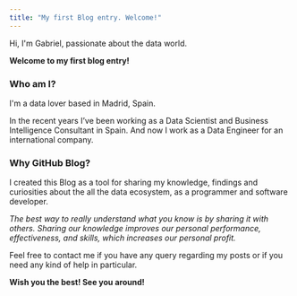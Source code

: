 ```yaml
---
title: "My first Blog entry. Welcome!"
---
```

Hi, I'm Gabriel, passionate about the data world.

**Welcome to my first blog entry!**

### Who am I?
I'm a data lover based in Madrid, Spain.

In the recent years I’ve been working as a Data Scientist and Business Intelligence Consultant in Spain. And now I work as a Data Engineer for an international company.

### Why GitHub Blog?
I created this Blog as a tool for sharing my knowledge, findings and curiosities about the all the data ecosystem, as a programmer and software developer.

*The best way to really understand what you know is by sharing it with others. Sharing our knowledge improves our personal performance, effectiveness, and skills, which increases our personal profit.*


Feel free to contact me if  you have any query regarding my posts or if you need any kind of help in particular.

**Wish you the best! See you around!**